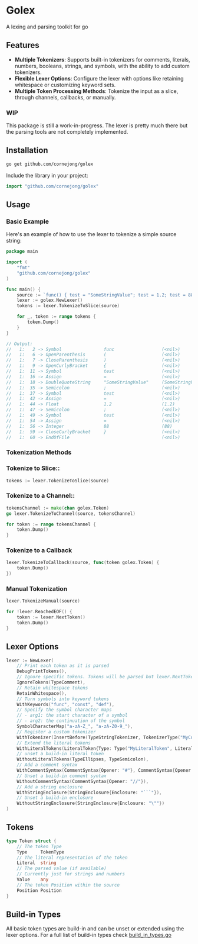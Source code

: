# Golex
A lexing and parsing toolkit for go

## Features
- **Multiple Tokenizers**: Supports built-in tokenizers for comments, literals, numbers, booleans, strings, and symbols, with the ability to add custom tokenizers.
- **Flexible Lexer Options**: Configure the lexer with options like retaining whitespace or customizing keyword sets.
- **Multiple Token Processing Methods**: Tokenize the input as a slice, through channels, callbacks, or manually.

### WIP
This package is still a work-in-progress. The lexer is pretty much there but the parsing tools are not completely implemented.

## Installation
```sh
go get github.com/cornejong/golex
```

Include the library in your project:
```go
import "github.com/cornejong/golex"
```


## Usage
### Basic Example
Here's an example of how to use the lexer to tokenize a simple source string:
```go
package main

import (
    "fmt"
    "github.com/cornejong/golex"
)

func main() {
    source := `func() { test = "SomeStringValue"; test = 1.2; test = 88 }`
    lexer := golex.NewLexer()
    tokens := lexer.TokenizeToSlice(source)

    for _, token := range tokens {
        token.Dump()
    }
}

// Output:
//   1:   2 -> Symbol                func                  (<nil>)
//   1:   6 -> OpenParenthesis       (                     (<nil>)
//   1:   7 -> CloseParenthesis      )                     (<nil>)
//   1:   9 -> OpenCurlyBracket      {                     (<nil>)
//   1:  11 -> Symbol                test                  (<nil>)
//   1:  16 -> Assign                =                     (<nil>)
//   1:  18 -> DoubleQuoteString     "SomeStringValue"     (SomeStringValue)
//   1:  35 -> Semicolon             ;                     (<nil>)
//   1:  37 -> Symbol                test                  (<nil>)
//   1:  42 -> Assign                =                     (<nil>)
//   1:  44 -> Float                 1.2                   (1.2)
//   1:  47 -> Semicolon             ;                     (<nil>)
//   1:  49 -> Symbol                test                  (<nil>)
//   1:  54 -> Assign                =                     (<nil>)
//   1:  56 -> Integer               88                    (88)
//   1:  59 -> CloseCurlyBracket     }                     (<nil>)
//   1:  60 -> EndOfFile                                   (<nil>)
```

### Tokenization Methods
### **Tokenize to Slice:**: 
```go
tokens := lexer.TokenizeToSlice(source)
```

### **Tokenize to a Channel:**: 
```go
tokensChannel := make(chan golex.Token)
go lexer.TokenizeToChannel(source, tokensChannel)

for token := range tokensChannel {
    token.Dump()
}
```

### **Tokenize to a Callback**
```go
lexer.TokenizeToCallback(source, func(token golex.Token) {
    token.Dump()
})
```

### **Manual Tokenization**
```go
lexer.TokenizeManual(source)

for !lexer.ReachedEOF() {
    token := lexer.NextToken()
    token.Dump()
}
```

## Lexer Options
```go
lexer := NewLexer(
    // Print each token as it is parsed 
    DebugPrintTokens(),
    // Ignore specific tokens. Tokens will be parsed but lexer.NextToken will be returned
    IgnoreTokens(TypeComment),
    // Retain whitespace tokens
    RetainWhitespace(),
    // Turn symbols into keyword tokens
    WithKeywords("func", "const", "def"),
    // Specify the symbol character maps
    // - arg1: the start character of a symbol
    // - arg2: the continuation of the symbol
    SymbolCharacterMap("a-zA-Z_", "a-zA-Z0-9_"),
    // Register a custom tokenizer
    WithTokenizer(InsertBefore(TypeStringTokenizer, TokenizerType("MyCustomTokenizer"), MyCustomTokenizer{})),
    // Extend the literal tokens
    WithLiteralTokens(LiteralToken{Type: Type("MyLiteralToken", Literal: "__!__")}),
    // unset a build-in literal token
    WithoutLiteralTokens(TypeEllipses, TypeSemicolon),
    // Add a comment syntax
    WithCommentSyntax(CommentSyntax{Opener: "#"}, CommentSyntax{Opener: "/*", Closer: "*/"}),
    // Unset a build-in comment syntax
    WithoutCommentSyntax(CommentSyntax{Opener: "//"}),
    // Add a string enclosure
    WithStringEnclosure(StringEnclosure{Enclosure: "```"}),
    // Unset a build-in enclosure
    WithoutStringEnclosure(StringEnclosure{Enclosure: "\""})
)
```

## Tokens

```go
type Token struct {
    // The token Type
	Type     TokenType
    // The literal representation of the token
	Literal  string
    // The parsed value (if available)
    // Currently just for strings and numbers
	Value    any
    // The token Position within the source
	Position Position
}
```

## Build-in Types
All basic token types are build-in and can be unset or extended using the lexer options.
For a full list of build-in types check [build_in_types.go](build_in_types.go)